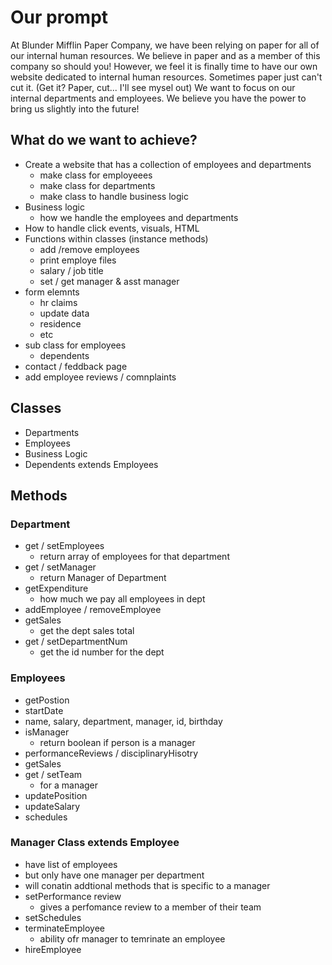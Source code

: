 # Our prompt

At Blunder Mifflin Paper Company, we have been relying on paper for all of our internal human resources. We believe in paper and as a member of this company so should you! However, we feel it is finally time to have our own website dedicated to internal human resources. Sometimes paper just can't cut it. (Get it? Paper, cut... I'll see mysel out)
We want to focus on our internal departments and employees. We believe you have the power to bring us slightly into the future!

## What do we want to achieve?

- Create a website that has a collection of employees and departments
  - make class for employeees
  - make class for departments
  - make class to handle business logic
- Business logic
  - how we handle the employees and departments
- How to handle click events, visuals, HTML
- Functions within classes (instance methods)
  - add /remove employees
  - print employe files
  - salary / job title
  - set / get manager & asst manager
- form elemnts
  - hr claims
  - update data
  - residence
  - etc
- sub class for employees
  - dependents
- contact / feddback page
- add employee reviews / comnplaints

## Classes

- Departments
- Employees
- Business Logic
- Dependents extends Employees

## Methods

### Department

- get / setEmployees
  - return array of employees for that department
- get / setManager
  - return Manager of Department
- getExpenditure
  - how much we pay all employees in dept
- addEmployee / removeEmployee
- getSales
  - get the dept sales total
- get / setDepartmentNum
  - get the id number for the dept

### Employees

- getPostion
- startDate
- name, salary, department, manager, id, birthday
- isManager
  - return boolean if person is a manager
- performanceReviews / disciplinaryHisotry
- getSales
- get / setTeam
  - for a manager
- updatePosition
- updateSalary
- schedules

### Manager Class extends Employee

- have list of employees
- but only have one manager per department
- will conatin addtional methods that is specific to a manager
- setPerformance review
  - gives a perfomance review to a member of their team
- setSchedules
- terminateEmployee
  - ability ofr manager to temrinate an employee
- hireEmployee

